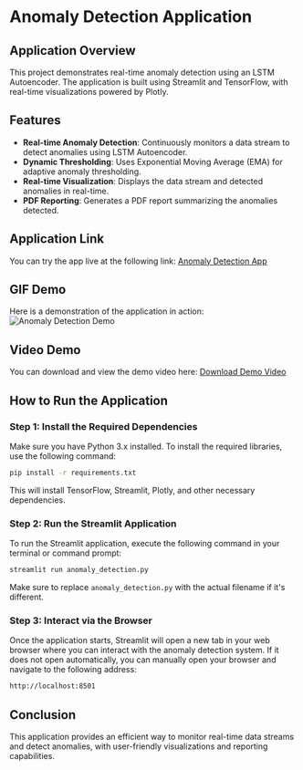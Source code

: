 
# Anomaly Detection Application

## Application Overview
This project demonstrates real-time anomaly detection using an LSTM Autoencoder. The application is built using Streamlit and TensorFlow, with real-time visualizations powered by Plotly.

## Features
- **Real-time Anomaly Detection**: Continuously monitors a data stream to detect anomalies using LSTM Autoencoder.
- **Dynamic Thresholding**: Uses Exponential Moving Average (EMA) for adaptive anomaly thresholding.
- **Real-time Visualization**: Displays the data stream and detected anomalies in real-time.
- **PDF Reporting**: Generates a PDF report summarizing the anomalies detected.

## Application Link
You can try the app live at the following link: [Anomaly Detection App](https://anomalydetectionusinglstm.streamlit.app/)

## GIF Demo
Here is a demonstration of the application in action:
![Anomaly Detection Demo](./anomaly_detection_working.gif)

## Video Demo
You can download and view the demo video here: [Download Demo Video](./anomaly_detection_working.py%20-%20cuddle%20-%20Visual%20Studio%20Code%202024-09-14%2017-17-59.mp4)

## How to Run the Application

### Step 1: Install the Required Dependencies
Make sure you have Python 3.x installed. To install the required libraries, use the following command:

```bash
pip install -r requirements.txt
```

This will install TensorFlow, Streamlit, Plotly, and other necessary dependencies.

### Step 2: Run the Streamlit Application
To run the Streamlit application, execute the following command in your terminal or command prompt:

```bash
streamlit run anomaly_detection.py
```

Make sure to replace `anomaly_detection.py` with the actual filename if it's different.

### Step 3: Interact via the Browser
Once the application starts, Streamlit will open a new tab in your web browser where you can interact with the anomaly detection system. If it does not open automatically, you can manually open your browser and navigate to the following address:

```bash
http://localhost:8501
```

## Conclusion
This application provides an efficient way to monitor real-time data streams and detect anomalies, with user-friendly visualizations and reporting capabilities.
